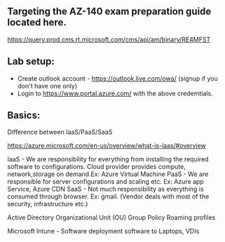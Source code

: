 ## Targeting the AZ-140 exam preparation guide located here.
https://query.prod.cms.rt.microsoft.com/cms/api/am/binary/RE4MFST

## Lab setup:
 - Create outlook account - https://outlook.live.com/owa/  (signup if you don't have one only)
 - Login to https://www.portal.azure.com/ with the above credemtials.

## Basics:
Difference between IaaS/PaaS/SaaS

https://azure.microsoft.com/en-us/overview/what-is-iaas/#overview

IaaS - We are responsibility for everything from installing the required software to configurations. Cloud provider provides compute, network,storage on demand.Ex: Azure Virtual Machine
PaaS - We are responsible for server configurations and scaling etc. Ex: Azure app Service, Azure CDN 
SaaS - Not much responsibility as everything is consumed through browser. Ex: gmail. (Vendor deals with most of the security, infrastructure etc.)

Active Directory
Organizational Unit (OU)
Group Policy
Roaming profiles

Microsoft Intune - Software deployment software to Laptops, VDIs

